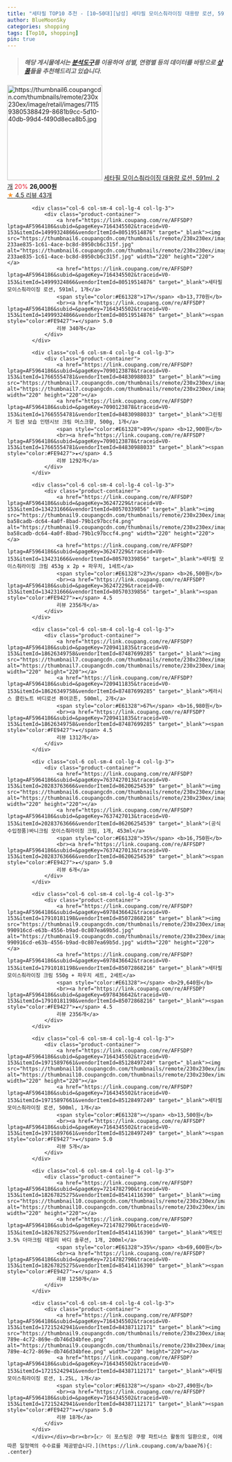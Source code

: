 ```yaml
---
title: "세타필 TOP10 추천 - [10~50대][남성] 세타필 모이스춰라이징 대용량 로션, 591ml, 2개"
author: BlueMoonSky
categories: shopping
tags: [Top10, shopping]
pin: true
---
```


> ##### 해당 게시물에서는 [**분석도구**](https://itemscout.io/)를 이용하여 **성별**, **연령별** 등의 데이터를 바탕으로 [**상품**](https://link.coupang.com/a/baae76)들을 추천해드리고 있습니다.
<div class="container"><div class="row">
            <div class="col-6 col-sm-4 col-lg-4 col-lg-3">
                <div class="product-container">
                    <a href="https://link.coupang.com/re/AFFSDP?lptag=AF5964186&subid=&pageKey=7164345502&traceid=V0-153&itemId=15015111767&vendorItemId=85072877349" target="_blank"><img src="https://thumbnail6.coupangcdn.com/thumbnails/remote/230x230ex/image/retail/images/711593805388429-8681b9cc-5d10-40db-99d4-f490d8eca8b5.jpg" alt="https://thumbnail6.coupangcdn.com/thumbnails/remote/230x230ex/image/retail/images/711593805388429-8681b9cc-5d10-40db-99d4-f490d8eca8b5.jpg" width="220" height="220"></a>
                    <a href="https://link.coupang.com/re/AFFSDP?lptag=AF5964186&subid=&pageKey=7164345502&traceid=V0-153&itemId=15015111767&vendorItemId=85072877349" target="_blank">세타필 모이스춰라이징 대용량 로션, 591ml, 2개</a>
                    <span style="color:#E61328">20%</span> <b>26,000원</b>
                    <br><a href="https://link.coupang.com/re/AFFSDP?lptag=AF5964186&subid=&pageKey=7164345502&traceid=V0-153&itemId=15015111767&vendorItemId=85072877349" target="_blank"><span style="color:#FE9427">★</span> 4.5
                    리뷰 43개</a>
                </div>
            </div>
            
            <div class="col-6 col-sm-4 col-lg-4 col-lg-3">
                <div class="product-container">
                    <a href="https://link.coupang.com/re/AFFSDP?lptag=AF5964186&subid=&pageKey=7164345502&traceid=V0-153&itemId=14999324866&vendorItemId=80519514876" target="_blank"><img src="https://thumbnail6.coupangcdn.com/thumbnails/remote/230x230ex/image/retail/images/1322644922592436-233ae835-1c61-4ace-bc8d-8950cb6c315f.jpg" alt="https://thumbnail6.coupangcdn.com/thumbnails/remote/230x230ex/image/retail/images/1322644922592436-233ae835-1c61-4ace-bc8d-8950cb6c315f.jpg" width="220" height="220"></a>
                    <a href="https://link.coupang.com/re/AFFSDP?lptag=AF5964186&subid=&pageKey=7164345502&traceid=V0-153&itemId=14999324866&vendorItemId=80519514876" target="_blank">세타필 모이스춰라이징 로션, 591ml, 1개</a>
                    <span style="color:#E61328">17%</span> <b>13,770원</b>
                    <br><a href="https://link.coupang.com/re/AFFSDP?lptag=AF5964186&subid=&pageKey=7164345502&traceid=V0-153&itemId=14999324866&vendorItemId=80519514876" target="_blank"><span style="color:#FE9427">★</span> 5.0
                    리뷰 340개</a>
                </div>
            </div>
            
            <div class="col-6 col-sm-4 col-lg-4 col-lg-3">
                <div class="product-container">
                    <a href="https://link.coupang.com/re/AFFSDP?lptag=AF5964186&subid=&pageKey=7090123878&traceid=V0-153&itemId=17665554781&vendorItemId=84830988033" target="_blank"><img src="https://thumbnail7.coupangcdn.com/thumbnails/remote/230x230ex/image/vendor_inventory/2f13/f43f40c6f5112110f89017ed8dc742f8bcecd105138f40edd6d9c0420b70.jpg" alt="https://thumbnail7.coupangcdn.com/thumbnails/remote/230x230ex/image/vendor_inventory/2f13/f43f40c6f5112110f89017ed8dc742f8bcecd105138f40edd6d9c0420b70.jpg" width="220" height="220"></a>
                    <a href="https://link.coupang.com/re/AFFSDP?lptag=AF5964186&subid=&pageKey=7090123878&traceid=V0-153&itemId=17665554781&vendorItemId=84830988033" target="_blank">그린핑거 힘센 보습 인텐시브 크림 머스크향, 500g, 1개</a>
                    <span style="color:#E61328">89%</span> <b>12,900원</b>
                    <br><a href="https://link.coupang.com/re/AFFSDP?lptag=AF5964186&subid=&pageKey=7090123878&traceid=V0-153&itemId=17665554781&vendorItemId=84830988033" target="_blank"><span style="color:#FE9427">★</span> 4.5
                    리뷰 1292개</a>
                </div>
            </div>
            
            <div class="col-6 col-sm-4 col-lg-4 col-lg-3">
                <div class="product-container">
                    <a href="https://link.coupang.com/re/AFFSDP?lptag=AF5964186&subid=&pageKey=36247229&traceid=V0-153&itemId=134231666&vendorItemId=80570339856" target="_blank"><img src="https://thumbnail9.coupangcdn.com/thumbnails/remote/230x230ex/image/retail/images/2345129828035538-ba58cadb-dc64-4a0f-8bad-79b1c97bccf4.png" alt="https://thumbnail9.coupangcdn.com/thumbnails/remote/230x230ex/image/retail/images/2345129828035538-ba58cadb-dc64-4a0f-8bad-79b1c97bccf4.png" width="220" height="220"></a>
                    <a href="https://link.coupang.com/re/AFFSDP?lptag=AF5964186&subid=&pageKey=36247229&traceid=V0-153&itemId=134231666&vendorItemId=80570339856" target="_blank">세타필 모이스춰라이징 크림 453g x 2p + 파우치, 1세트</a>
                    <span style="color:#E61328">23%</span> <b>26,500원</b>
                    <br><a href="https://link.coupang.com/re/AFFSDP?lptag=AF5964186&subid=&pageKey=36247229&traceid=V0-153&itemId=134231666&vendorItemId=80570339856" target="_blank"><span style="color:#FE9427">★</span> 4.5
                    리뷰 2356개</a>
                </div>
            </div>
            
            <div class="col-6 col-sm-4 col-lg-4 col-lg-3">
                <div class="product-container">
                    <a href="https://link.coupang.com/re/AFFSDP?lptag=AF5964186&subid=&pageKey=7209411835&traceid=V0-153&itemId=18626349758&vendorItemId=87487699285" target="_blank"><img src="https://thumbnail7.coupangcdn.com/thumbnails/remote/230x230ex/image/vendor_inventory/dd22/09ce5c76a8d2dd6f276fbb4a2794212ad4e381430d40e150d9a00680a48a.jpg" alt="https://thumbnail7.coupangcdn.com/thumbnails/remote/230x230ex/image/vendor_inventory/dd22/09ce5c76a8d2dd6f276fbb4a2794212ad4e381430d40e150d9a00680a48a.jpg" width="220" height="220"></a>
                    <a href="https://link.coupang.com/re/AFFSDP?lptag=AF5964186&subid=&pageKey=7209411835&traceid=V0-153&itemId=18626349758&vendorItemId=87487699285" target="_blank">케라시스 클린노트 바디로션 퓨어코튼, 500ml, 2개</a>
                    <span style="color:#E61328">67%</span> <b>16,980원</b>
                    <br><a href="https://link.coupang.com/re/AFFSDP?lptag=AF5964186&subid=&pageKey=7209411835&traceid=V0-153&itemId=18626349758&vendorItemId=87487699285" target="_blank"><span style="color:#FE9427">★</span> 4.5
                    리뷰 1312개</a>
                </div>
            </div>
            
            <div class="col-6 col-sm-4 col-lg-4 col-lg-3">
                <div class="product-container">
                    <a href="https://link.coupang.com/re/AFFSDP?lptag=AF5964186&subid=&pageKey=7637427013&traceid=V0-153&itemId=20283763666&vendorItemId=86206254539" target="_blank"><img src="https://thumbnail6.coupangcdn.com/thumbnails/remote/230x230ex/image/vendor_inventory/21cb/10f7a007904bf9034fb31b8b2a3cb4d0c67f17a6a09795ed1fb85667b3b4.jpg" alt="https://thumbnail6.coupangcdn.com/thumbnails/remote/230x230ex/image/vendor_inventory/21cb/10f7a007904bf9034fb31b8b2a3cb4d0c67f17a6a09795ed1fb85667b3b4.jpg" width="220" height="220"></a>
                    <a href="https://link.coupang.com/re/AFFSDP?lptag=AF5964186&subid=&pageKey=7637427013&traceid=V0-153&itemId=20283763666&vendorItemId=86206254539" target="_blank">(공식수입정품)바니크림 모이스춰라이징 크림, 1개, 453ml</a>
                    <span style="color:#E61328">35%</span> <b>16,750원</b>
                    <br><a href="https://link.coupang.com/re/AFFSDP?lptag=AF5964186&subid=&pageKey=7637427013&traceid=V0-153&itemId=20283763666&vendorItemId=86206254539" target="_blank"><span style="color:#FE9427">★</span> 5.0
                    리뷰 6개</a>
                </div>
            </div>
            
            <div class="col-6 col-sm-4 col-lg-4 col-lg-3">
                <div class="product-container">
                    <a href="https://link.coupang.com/re/AFFSDP?lptag=AF5964186&subid=&pageKey=6978436642&traceid=V0-153&itemId=17910181198&vendorItemId=85072868216" target="_blank"><img src="https://thumbnail9.coupangcdn.com/thumbnails/remote/230x230ex/image/retail/images/1669368159445755-990916cd-e63b-4556-b9ad-0c807ea69b5d.jpg" alt="https://thumbnail9.coupangcdn.com/thumbnails/remote/230x230ex/image/retail/images/1669368159445755-990916cd-e63b-4556-b9ad-0c807ea69b5d.jpg" width="220" height="220"></a>
                    <a href="https://link.coupang.com/re/AFFSDP?lptag=AF5964186&subid=&pageKey=6978436642&traceid=V0-153&itemId=17910181198&vendorItemId=85072868216" target="_blank">세타필 모이스춰라이징 크림 550g + 파우치 세트, 2세트</a>
                    <span style="color:#E61328"></span> <b>29,640원</b>
                    <br><a href="https://link.coupang.com/re/AFFSDP?lptag=AF5964186&subid=&pageKey=6978436642&traceid=V0-153&itemId=17910181198&vendorItemId=85072868216" target="_blank"><span style="color:#FE9427">★</span> 4.5
                    리뷰 2356개</a>
                </div>
            </div>
            
            <div class="col-6 col-sm-4 col-lg-4 col-lg-3">
                <div class="product-container">
                    <a href="https://link.coupang.com/re/AFFSDP?lptag=AF5964186&subid=&pageKey=7164345502&traceid=V0-153&itemId=19715897661&vendorItemId=85128497249" target="_blank"><img src="https://thumbnail10.coupangcdn.com/thumbnails/remote/230x230ex/image/rs_quotation_api/u38gth7f/4dd9b982ec6f4a1984f6701ca3e3bfb4.png" alt="https://thumbnail10.coupangcdn.com/thumbnails/remote/230x230ex/image/rs_quotation_api/u38gth7f/4dd9b982ec6f4a1984f6701ca3e3bfb4.png" width="220" height="220"></a>
                    <a href="https://link.coupang.com/re/AFFSDP?lptag=AF5964186&subid=&pageKey=7164345502&traceid=V0-153&itemId=19715897661&vendorItemId=85128497249" target="_blank">세타필 모이스춰라이징 로션, 500ml, 1개</a>
                    <span style="color:#E61328"></span> <b>13,500원</b>
                    <br><a href="https://link.coupang.com/re/AFFSDP?lptag=AF5964186&subid=&pageKey=7164345502&traceid=V0-153&itemId=19715897661&vendorItemId=85128497249" target="_blank"><span style="color:#FE9427">★</span> 5.0
                    리뷰 5개</a>
                </div>
            </div>
            
            <div class="col-6 col-sm-4 col-lg-4 col-lg-3">
                <div class="product-container">
                    <a href="https://link.coupang.com/re/AFFSDP?lptag=AF5964186&subid=&pageKey=7214782790&traceid=V0-153&itemId=18267825275&vendorItemId=85414116390" target="_blank"><img src="https://thumbnail10.coupangcdn.com/thumbnails/remote/230x230ex/image/vendor_inventory/13b0/68338dde2700c62b1c4db6ddfe8d35ef5cdf12e5d985cc9af329a765bc41.jpg" alt="https://thumbnail10.coupangcdn.com/thumbnails/remote/230x230ex/image/vendor_inventory/13b0/68338dde2700c62b1c4db6ddfe8d35ef5cdf12e5d985cc9af329a765bc41.jpg" width="220" height="220"></a>
                    <a href="https://link.coupang.com/re/AFFSDP?lptag=AF5964186&subid=&pageKey=7214782790&traceid=V0-153&itemId=18267825275&vendorItemId=85414116390" target="_blank">엑토인 3.5% 더마크림 데일리 바디 솔루션, 1개, 200ml</a>
                    <span style="color:#E61328">35%</span> <b>69,600원</b>
                    <br><a href="https://link.coupang.com/re/AFFSDP?lptag=AF5964186&subid=&pageKey=7214782790&traceid=V0-153&itemId=18267825275&vendorItemId=85414116390" target="_blank"><span style="color:#FE9427">★</span> 4.5
                    리뷰 1250개</a>
                </div>
            </div>
            
            <div class="col-6 col-sm-4 col-lg-4 col-lg-3">
                <div class="product-container">
                    <a href="https://link.coupang.com/re/AFFSDP?lptag=AF5964186&subid=&pageKey=7164345502&traceid=V0-153&itemId=17215242941&vendorItemId=84387112171" target="_blank"><img src="https://thumbnail9.coupangcdn.com/thumbnails/remote/230x230ex/image/retail/images/2022/12/20/10/0/196f8a76-789e-4c72-869e-db746d34bfee.png" alt="https://thumbnail9.coupangcdn.com/thumbnails/remote/230x230ex/image/retail/images/2022/12/20/10/0/196f8a76-789e-4c72-869e-db746d34bfee.png" width="220" height="220"></a>
                    <a href="https://link.coupang.com/re/AFFSDP?lptag=AF5964186&subid=&pageKey=7164345502&traceid=V0-153&itemId=17215242941&vendorItemId=84387112171" target="_blank">세타필 모이스춰라이징 로션, 1.25L, 1개</a>
                    <span style="color:#E61328"></span> <b>27,490원</b>
                    <br><a href="https://link.coupang.com/re/AFFSDP?lptag=AF5964186&subid=&pageKey=7164345502&traceid=V0-153&itemId=17215242941&vendorItemId=84387112171" target="_blank"><span style="color:#FE9427">★</span> 5.0
                    리뷰 18개</a>
                </div>
            </div>
            </div></div><br><br>[👉 이 포스팅은 쿠팡 파트너스 활동의 일환으로, 이에 따른 일정액의 수수료를 제공받습니다.](https://link.coupang.com/a/baae76){: .center}